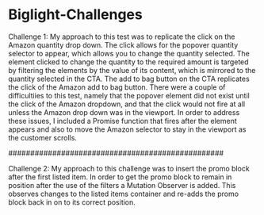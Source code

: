 # Biglight-Challenges

Challenge 1: 
My approach to this test was to replicate the click on the Amazon quantity drop down. The click allows for the popover quantity selector to appear, which allows you to change the quantity selected. The element clicked to change the quantity to the required amount is targeted by filtering the elements by the value of its content, which is mirrored to the quantity selected in the CTA. The add to bag button on the CTA replicates the click of the Amazon add to bag button. There were a couple of difficultiies to this test, namely that the popover element did not exist until the click of the Amazon dropdown, and that the click would not fire at all unless the Amazon drop down was in the viewport. In order to address these issues, I included a Promise function that fires after the element appears and also to move the Amazon selector to stay in the viewport as the customer scrolls.

#################################################

Challenge 2: 
My approach to this challenge was to insert the promo block after the first listed item. In order to get the promo block to remain in position after the use of the filters a Mutation Observer is added. This observes changes to the listed items container and re-adds the promo block back in on to its correct position.
